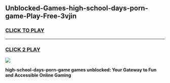 
## Unblocked-Games-high-school-days-porn-game-Play-Free-3vjin
<h3>
<a href="https://premium76.site?title=high-school-days-porn-game&ref=10A">CLICK TO PLAY</a></h3>
<hr>

<h3>
<a href="https://premium76.site?title=high-school-days-porn-game&ref=10A">CLICK 2 PLAY</a>
  
</h3>

<a href="https://premium76.site?title=high-school-days-porn-game&ref=10A"><img src="https://clearcache.store/games.png"></a>


**high-school-days-porn-game games unblocked: Your Gateway to Fun and Accessible Online Gaming**
